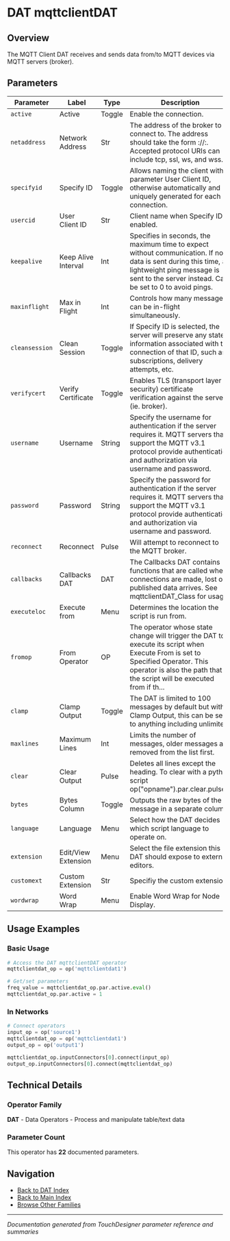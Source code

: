 # DAT mqttclientDAT

## Overview

The MQTT Client DAT receives and sends data from/to MQTT devices via MQTT servers (broker).

## Parameters

| Parameter | Label | Type | Description |
|-----------|-------|------|-------------|
| `active` | Active | Toggle | Enable the connection. |
| `netaddress` | Network Address | Str | The address of the broker to connect to. The address should take the form ://:. Accepted protocol URIs can include tcp, ssl, ws, and wss. |
| `specifyid` | Specify ID | Toggle | Allows naming the client with parameter User Client ID, otherwise automatically and uniquely generated for each connection. |
| `usercid` | User Client ID | Str | Client name when Specify ID enabled. |
| `keepalive` | Keep Alive Interval | Int | Specifies in seconds, the maximum time to expect without communication. If no data is sent during this time, a lightweight ping message is sent to the server instead. Can be set to 0 to avoid pings. |
| `maxinflight` | Max in Flight | Int | Controls how many messages can be in-flight simultaneously. |
| `cleansession` | Clean Session | Toggle | If Specify ID is selected, the server will preserve any state information associated with the connection of that ID, such as subscriptions, delivery attempts, etc. |
| `verifycert` | Verify Certificate | Toggle | Enables TLS (transport layer security) certificate verification against the server (ie. broker). |
| `username` | Username | String | Specify the username for authentication if the server requires it. MQTT servers that support the MQTT v3.1 protocol provide authentication and authorization via username and password. |
| `password` | Password | String | Specify the password for authentication if the server requires it. MQTT servers that support the MQTT v3.1 protocol provide authentication and authorization via username and password. |
| `reconnect` | Reconnect | Pulse | Will attempt to reconnect to the MQTT broker. |
| `callbacks` | Callbacks DAT | DAT | The Callbacks DAT contains functions that are called when connections are made, lost or published data arrives. See mqttclientDAT_Class for usage. |
| `executeloc` | Execute from | Menu | Determines the location the script is run from. |
| `fromop` | From Operator | OP | The operator whose state change will trigger the DAT to execute its script when Execute From is set to Specified Operator. This operator is also the path that the script will be executed from if th... |
| `clamp` | Clamp Output | Toggle | The DAT is limited to 100 messages by default but with Clamp Output, this can be set to anything including unlimited. |
| `maxlines` | Maximum Lines | Int | Limits the number of messages, older messages are removed from the list first. |
| `clear` | Clear Output | Pulse | Deletes all lines except the heading. To clear with a python script op("opname").par.clear.pulse() |
| `bytes` | Bytes Column | Toggle | Outputs the raw bytes of the message in a separate column. |
| `language` | Language | Menu | Select how the DAT decides which script language to operate on. |
| `extension` | Edit/View Extension | Menu | Select the file extension this DAT should expose to external editors. |
| `customext` | Custom Extension | Str | Specifiy the custom extension. |
| `wordwrap` | Word Wrap | Menu | Enable Word Wrap for Node Display. |

## Usage Examples

### Basic Usage

```python
# Access the DAT mqttclientDAT operator
mqttclientdat_op = op('mqttclientdat1')

# Get/set parameters
freq_value = mqttclientdat_op.par.active.eval()
mqttclientdat_op.par.active = 1
```

### In Networks

```python
# Connect operators
input_op = op('source1')
mqttclientdat_op = op('mqttclientdat1')
output_op = op('output1')

mqttclientdat_op.inputConnectors[0].connect(input_op)
output_op.inputConnectors[0].connect(mqttclientdat_op)
```

## Technical Details

### Operator Family

**DAT** - Data Operators - Process and manipulate table/text data

### Parameter Count

This operator has **22** documented parameters.

## Navigation

- [Back to DAT Index](../DAT/DAT_INDEX.md)
- [Back to Main Index](../OPERATORS_INDEX.md)
- [Browse Other Families](../OPERATORS_INDEX.md#quick-navigation)

---
*Documentation generated from TouchDesigner parameter reference and summaries*
